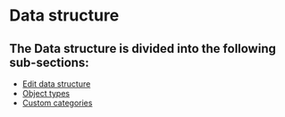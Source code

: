 # Data structure

## The Data structure is divided into the following sub-sections:

- [Edit data structure](./edit-data-structure.md)
- [Object types](./object-types.md)
- [Custom categories](./custom-categories.md)
